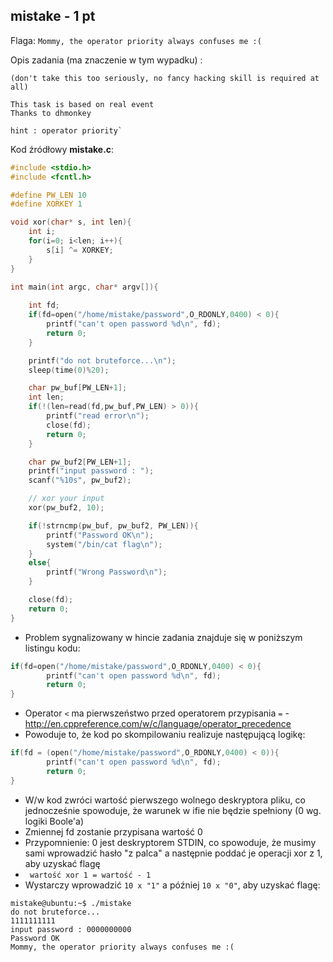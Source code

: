 ## mistake - 1 pt ##

Flaga: `Mommy, the operator priority always confuses me :(`

Opis zadania (ma znaczenie w tym wypadku) : 
```We all make mistakes, let's move on.
(don't take this too seriously, no fancy hacking skill is required at all)

This task is based on real event
Thanks to dhmonkey

hint : operator priority`
```

Kod źródłowy **mistake.c**:

```c
#include <stdio.h>
#include <fcntl.h>

#define PW_LEN 10
#define XORKEY 1

void xor(char* s, int len){
	int i;
	for(i=0; i<len; i++){
		s[i] ^= XORKEY;
	}
}

int main(int argc, char* argv[]){
	
	int fd;
	if(fd=open("/home/mistake/password",O_RDONLY,0400) < 0){
		printf("can't open password %d\n", fd);
		return 0;
	}

	printf("do not bruteforce...\n");
	sleep(time(0)%20);

	char pw_buf[PW_LEN+1];
	int len;
	if(!(len=read(fd,pw_buf,PW_LEN) > 0)){
		printf("read error\n");
		close(fd);
		return 0;		
	}

	char pw_buf2[PW_LEN+1];
	printf("input password : ");
	scanf("%10s", pw_buf2);

	// xor your input
	xor(pw_buf2, 10);

	if(!strncmp(pw_buf, pw_buf2, PW_LEN)){
		printf("Password OK\n");
		system("/bin/cat flag\n");
	}
	else{
		printf("Wrong Password\n");
	}

	close(fd);
	return 0;
}

```
* Problem sygnalizowany w hincie zadania znajduje się w poniższym listingu kodu:
```c
if(fd=open("/home/mistake/password",O_RDONLY,0400) < 0){
		printf("can't open password %d\n", fd);
		return 0;
} 
```
* Operator `<` ma pierwszeństwo przed operatorem przypisania `=` -  http://en.cppreference.com/w/c/language/operator_precedence
* Powoduje to, że kod po skompilowaniu realizuje następującą logikę:
```c
if(fd = (open("/home/mistake/password",O_RDONLY,0400) < 0)){
		printf("can't open password %d\n", fd);
		return 0;
} 
```
* W/w kod zwróci wartość pierwszego wolnego deskryptora pliku, co jednocześnie spowoduje, że warunek w ifie nie będzie spełniony (0 wg. logiki Boole'a)
* Zmiennej fd zostanie przypisana wartość 0
* Przypomnienie: 0 jest deskryptorem STDIN, co spowoduje, że musimy sami wprowadzić hasło "z palca" a następnie poddać je operacji xor z 1, aby uzyskać flagę
* ` wartość xor 1 = wartość - 1`
* Wystarczy wprowadzić `10 x "1"` a później `10 x "0"`, aby uzyskać flagę:
```
mistake@ubuntu:~$ ./mistake 
do not bruteforce...
1111111111
input password : 0000000000
Password OK
Mommy, the operator priority always confuses me :(
```
